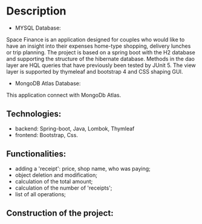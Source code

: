 # Description

- MYSQL Database:

Space Finance is an application designed for couples who would like to have an insight into their expenses
home-type shopping, delivery lunches or trip planning.
The project is based on a spring boot with the H2 database and supporting the structure of the hibernate database. Methods
in the dao layer are HQL queries that have previously been tested by JUnit 5.
The view layer is supported by thymeleaf and bootstrap 4 and CSS shaping GUI.

- MongoDB Atlas Database:

This application connect with MongoDb Atlas.

## Technologies:

- backend: Spring-boot, Java, Lombok, Thymleaf
- frontend: Bootstrap, Css.

## Functionalities:

- adding a 'receipt': price, shop name, who was paying;
- object deletion and modification;
- calculation of the total amount;
- calculation of the number of 'receipts';
- list of all operations;

## Construction of the project: 
